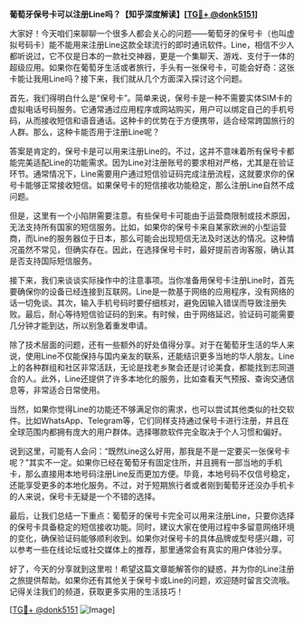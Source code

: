 **葡萄牙保号卡可以注册Line吗？【知乎深度解读】[[TG💪+ @donk5151](https://t.me/s/donk5151)]**

大家好！今天咱们来聊聊一个很多人都会关心的问题——葡萄牙的保号卡（也叫虚拟号码卡）能不能用来注册Line这款全球流行的即时通讯软件。Line，相信不少人都听说过，它不仅是日本的一款社交神器，更是一个集聊天、游戏、支付于一体的超级应用。如果你在葡萄牙生活或者旅行，手头有一张保号卡，可能会好奇：这张卡能让我用Line吗？接下来，我们就从几个方面深入探讨这个问题。

首先，我们得明白什么是“保号卡”。简单来说，保号卡是一种不需要实体SIM卡的虚拟电话号码服务。它通常通过应用程序或网站购买，用户可以绑定自己的手机号码，从而接收短信和语音通话。这种卡的优势在于方便携带，适合经常跨国旅行的人群。那么，这种卡能否用于注册Line呢？

答案是肯定的，保号卡是可以用来注册Line的。不过，这并不意味着所有保号卡都能完美适配Line的功能需求。因为Line对注册账号的要求相对严格，尤其是在验证环节。通常情况下，Line需要用户通过短信验证码完成注册流程，这就要求你的保号卡能够正常接收短信。如果保号卡的短信接收功能稳定，那么注册Line自然不成问题。

但是，这里有一个小陷阱需要注意。有些保号卡可能由于运营商限制或技术原因，无法支持所有国家的短信服务。比如，如果你的保号卡来自某家欧洲的小型运营商，而Line的服务器位于日本，那么可能会出现短信无法及时送达的情况。这种情况虽然不常见，但确实存在。因此，在选择保号卡时，最好提前咨询客服，确认其是否支持国际短信服务。

接下来，我们来谈谈实际操作中的注意事项。当你准备用保号卡注册Line时，首先要确保你的设备已经连接到互联网。Line是一款基于网络的应用程序，没有网络的话一切免谈。其次，输入手机号码时要仔细核对，避免因输入错误而导致注册失败。最后，耐心等待短信验证码的到来。有时候，由于网络延迟，验证码可能需要几分钟才能到达，所以别急着重发申请。

除了技术层面的问题，还有一些额外的好处值得分享。对于在葡萄牙生活的华人来说，使用Line不仅能保持与国内亲友的联系，还能结识更多当地的华人朋友。Line上的各种群组和社区非常活跃，无论是找老乡聚会还是讨论美食，都能找到志同道合的人。此外，Line还提供了许多本地化的服务，比如查看天气预报、查询交通信息等，非常适合日常使用。

当然，如果你觉得Line的功能还不够满足你的需求，也可以尝试其他类似的社交软件。比如WhatsApp、Telegram等，它们同样支持通过保号卡进行注册，并且在全球范围内都拥有庞大的用户群体。选择哪款软件完全取决于个人习惯和偏好。

说到这里，可能有人会问：“既然Line这么好用，那我是不是一定要买一张保号卡呢？”其实不一定。如果你已经在葡萄牙有固定住所，并且拥有一部当地的手机卡，那么直接用本地号码注册Line反而更加方便。毕竟，本地号码不仅信号稳定，还能享受更多的本地化服务。不过，对于短期旅行者或者刚到葡萄牙还没办手机卡的人来说，保号卡无疑是一个不错的选择。

最后，让我们总结一下重点：葡萄牙的保号卡完全可以用来注册Line，只要你选择的保号卡具备稳定的短信接收功能。同时，建议大家在使用过程中多留意网络环境的变化，确保验证码能够顺利收到。如果你对保号卡的具体品牌或型号感兴趣，可以参考一些在线论坛或社交媒体上的推荐，那里通常会有真实的用户体验分享。

好了，今天的分享就到这里啦！希望这篇文章能解答你的疑惑，并为你的Line注册之旅提供帮助。如果你还有其他关于保号卡或Line的问题，欢迎随时留言交流哦。记得关注我们的频道，获取更多实用的生活技巧！

[[TG💪+ @donk5151](https://t.me/s/donk5151) ![Image](https://i.postimg.cc/rwNCRYN7/Snipaste-2025-04-30-17-27-05.png)]